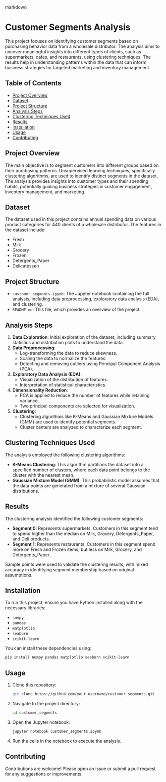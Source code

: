 markdown
# Customer Segments Analysis

This project focuses on identifying customer segments based on purchasing behavior data from a wholesale distributor. The analysis aims to uncover meaningful insights into different types of clients, such as supermarkets, cafes, and restaurants, using clustering techniques. The results help in understanding patterns within the data that can inform business strategies for targeted marketing and inventory management.

## Table of Contents
- [Project Overview](#project-overview)
- [Dataset](#dataset)
- [Project Structure](#project-structure)
- [Analysis Steps](#analysis-steps)
- [Clustering Techniques Used](#clustering-techniques-used)
- [Results](#results)
- [Installation](#installation)
- [Usage](#usage)
- [Contributing](#contributing)

## Project Overview
The main objective is to segment customers into different groups based on their purchasing patterns. Unsupervised learning techniques, specifically clustering algorithms, are used to identify distinct segments in the dataset. The analysis provides insights into customer types and their spending habits, potentially guiding business strategies in customer engagement, inventory management, and marketing.

## Dataset
The dataset used in this project contains annual spending data on various product categories for 440 clients of a wholesale distributor. The features in the dataset include:
- Fresh
- Milk
- Grocery
- Frozen
- Detergents_Paper
- Delicatessen

## Project Structure
- `customer_segments.ipynb`: The Jupyter notebook containing the full analysis, including data preprocessing, exploratory data analysis (EDA), and clustering.
- `README.md`: This file, which provides an overview of the project.

## Analysis Steps
1. **Data Exploration**: Initial exploration of the dataset, including summary statistics and distribution plots to understand the data.
2. **Data Preprocessing**:
   - Log-transforming the data to reduce skewness.
   - Scaling the data to normalize the features.
   - Detecting and removing outliers using Principal Component Analysis (PCA).
3. **Exploratory Data Analysis (EDA)**:
   - Visualization of the distribution of features.
   - Interpretation of statistical characteristics.
4. **Dimensionality Reduction**:
   - PCA is applied to reduce the number of features while retaining variance.
   - Two principal components are selected for visualization.
5. **Clustering**:
   - Clustering algorithms like K-Means and Gaussian Mixture Models (GMM) are used to identify potential segments.
   - Cluster centers are analyzed to characterize each segment.

## Clustering Techniques Used
The analysis employed the following clustering algorithms:
- **K-Means Clustering**: This algorithm partitions the dataset into a specified number of clusters, where each data point belongs to the cluster with the nearest mean.
- **Gaussian Mixture Model (GMM)**: This probabilistic model assumes that the data points are generated from a mixture of several Gaussian distributions.

## Results
The clustering analysis identified the following customer segments:
- **Segment 0**: Represents supermarkets. Customers in this segment tend to spend higher than the median on Milk, Grocery, Detergents_Paper, and Deli products.
- **Segment 1**: Represents restaurants. Customers in this segment spend more on Fresh and Frozen items, but less on Milk, Grocery, and Detergents_Paper.

Sample points were used to validate the clustering results, with mixed accuracy in identifying segment membership based on original assumptions.

## Installation
To run this project, ensure you have Python installed along with the necessary libraries:
- `numpy`
- `pandas`
- `matplotlib`
- `seaborn`
- `scikit-learn`

You can install these dependencies using:
```bash
pip install numpy pandas matplotlib seaborn scikit-learn
```

## Usage
1. Clone this repository:
   ```bash
   git clone https://github.com/your_username/customer_segments.git
   ```
2. Navigate to the project directory:
   ```bash
   cd customer_segments
   ```
3. Open the Jupyter notebook:
   ```bash
   jupyter notebook customer_segments.ipynb
   ```

4. Run the cells in the notebook to execute the analysis.

## Contributing
Contributions are welcome! Please open an issue or submit a pull request for any suggestions or improvements.
